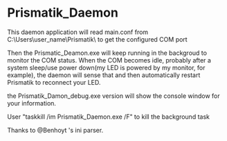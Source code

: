 # Prismatik_Daemon
This daemon application will read main.conf from C:\\Users\\user_name\\Prismatik\\ to get the configured COM port

Then the Prismatic_Deamon.exe will keep running in the backgroud to monitor the COM status.
When the COM becomes idle, probably after a system sleep/use power down(my LED is powered by my monitor, for example), the daemon will sense that and then automatically restart Prismatik to reconnect your LED.

the Prismatik_Damon_debug.exe version will show the console window for your information.

User "taskkill /im Prismatik_Daemon.exe /F" to kill the background task

Thanks to @Benhoyt 's ini parser.
